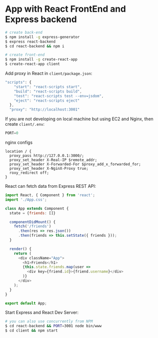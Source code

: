 # App with React FrontEnd and Express backend

```sh
# create back-end
$ npm install -g express-generator
$ express react-backend
$ cd react-backend && npm i

# create front-end
$ npm install -g create-react-app
$ create-react-app client

```

Add proxy in React in `client/package.json`:

```js
"scripts": {
    "start": "react-scripts start",
    "build": "react-scripts build",
    "test": "react-scripts test --env=jsdom",
    "eject": "react-scripts eject"
  },
  "proxy": "http://localhost:3001"
```


If you are not developing on local machine but using EC2 and Nginx, then create `client/.env`:
```js
PORT=0
```

nginx configs
```
location / {
  proxy_pass http://127.0.0.1:3000/;
  proxy_set_header X-Real-IP $remote_addr;
  proxy_set_header X-Forwarded-For $proxy_add_x_forwarded_for;
  proxy_set_header X-NginX-Proxy true;
  roxy_redirect off;
}
```

React can fetch data from Express REST API:
```js
import React, { Component } from 'react';
import './App.css';

class App extends Component {
  state = {friends: []}

  componentDidMount() {
    fetch('/friends')
      .then(res => res.json())
      .then(friends => this.setState({ friends }));
  }

  render() {
    return (
      <div className="App">
        <h1>Friends</h1>
        {this.state.friends.map(user =>
          <div key={friend.id}>{friend.username}</div>
        )}
      </div>
    );
  }
}

export default App;
```


Start Express and React Dev Server:
```sh
# you can also use concurrently from NPM
$ cd react-backend && PORT=3001 node bin/www
$ cd client && npm start
```
